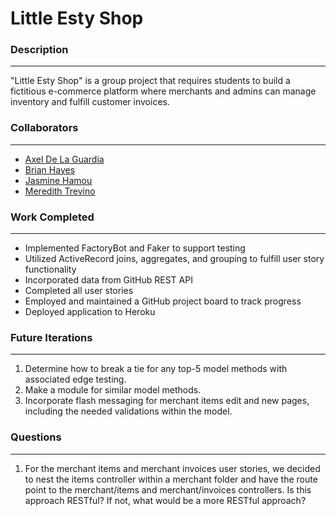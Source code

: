 # Little Esty Shop

### **Description**
---
"Little Esty Shop" is a group project that requires students to build a fictitious e-commerce platform where merchants and admins can manage inventory and fulfill customer invoices.

### **Collaborators**
---
- [Axel De La Guardia](https://github.com/axeldelaguardia)
- [Brian Hayes](https://github.com/Bphayes1200)
- [Jasmine Hamou](https://github.com/hamouj)
- [Meredith Trevino](https://github.com/MATrevino)

### **Work Completed**
---
- Implemented FactoryBot and Faker to support testing
- Utilized ActiveRecord joins, aggregates, and grouping to fulfill user story functionality
- Incorporated data from GitHub REST API
- Completed all user stories
- Employed and maintained a GitHub project board to track progress
- Deployed application to Heroku

### **Future Iterations**
---
1. Determine how to break a tie for any top-5 model methods with associated edge testing.
1. Make a module for similar model methods.
1. Incorporate flash messaging for merchant items edit and new pages, including the needed validations within the model.


### **Questions**
---
1. For the merchant items and merchant invoices user stories, we decided to nest the items controller within a merchant folder and have the route point to the merchant/items and merchant/invoices controllers. Is this approach RESTful? If not, what would be a more RESTful approach?
